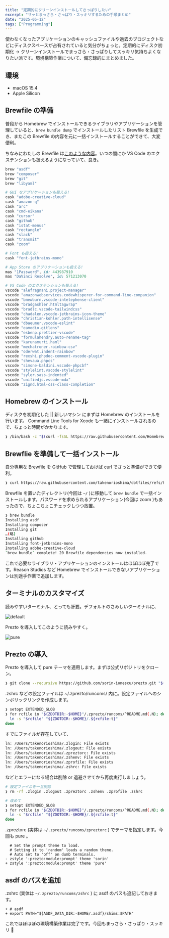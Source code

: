 ```yaml
---
title: "定期的にクリーンインストールしてさっぱりしたい"
excerpt: "サッとまっさら・さっぱり・スッキリするための手順まとめ"
date: "2025-05-12"
tags: ["Programming"]
---
```


使わなくなったアプリケーションのキャッシュファイルや過去のプロジェクトなどにディスクスペースが占有されていると気分がちょっと。定期的にディスク初期化 → クリーンインストールでまっさら・さっぱりしてスッキリ気持ちよくなりたい派です。環境構築作業について、備忘録的にまとめました。

## 環境

- macOS 15.4
- Apple Silicon

## Brewfile の準備

普段から Homebrew でインストールできるライブラリやアプリケーションを管理していると、`brew bundle dump` でインストールしたリスト Brewfile を生成でき、またこの Brewfile の内容を元に一括インストールすることができて、大変便利。

ちなみにわたしの Brewfile は[このような内容](https://github.com/takenorioshima/dotfiles/blob/main/Brewfile)。いつの間にか VS Code のエクステンションも扱えるようになっていて、良き。

```ruby
brew "asdf"
brew "composer"
brew "git"
brew "libyaml"

# GUI なアプリケーションも扱える!
cask "adobe-creative-cloud"
cask "amazon-q"
cask "arc"
cask "cmd-eikana"
cask "cursor"
cask "github"
cask "istat-menus"
cask "rectangle"
cask "slack"
cask "transmit"
cask "zoom"

# Font も扱える!
cask "font-jetbrains-mono"

# App Store のアプリケーションも扱える!
mas "1Password", id: 443987910
mas "DaVinci Resolve", id: 571213070

# VS Code のエクステンションも扱える!
vscode "alefragnani.project-manager"
vscode "amazonwebservices.codewhisperer-for-command-line-companion"
vscode "bmewburn.vscode-intelephense-client"
vscode "bradgashler.htmltagwrap"
vscode "bradlc.vscode-tailwindcss"
vscode "chadalen.vscode-jetbrains-icon-theme"
vscode "christian-kohler.path-intellisense"
vscode "dbaeumer.vscode-eslint"
vscode "eamodio.gitlens"
vscode "esbenp.prettier-vscode"
vscode "formulahendry.auto-rename-tag"
vscode "karunamurti.haml"
vscode "mechatroner.rainbow-csv"
vscode "oderwat.indent-rainbow"
vscode "rexshi.phpdoc-comment-vscode-plugin"
vscode "shevaua.phpcs"
vscode "simone-baldini.vscode-phpcbf"
vscode "stylelint.vscode-stylelint"
vscode "syler.sass-indented"
vscode "unifiedjs.vscode-mdx"
vscode "zignd.html-css-class-completion"
```

## Homebrew のインストール

ディスクを初期化した || 新しいマシン にまずは Homebrew のインストールを行います。 Command Line Tools for Xcode も一緒にインストールされるので、ちょっと時間がかかります。

```sh
❯ /bin/bash -c "$(curl -fsSL https://raw.githubusercontent.com/Homebrew/install/HEAD/install.sh)"
```

## Brewflie を準備して一括インストール

自分専用な Brewfile を GitHub で管理しておけば curl でさっと準備ができて便利。

```sh
❯ curl https://raw.githubusercontent.com/takenorioshima/dotfiles/refs/heads/main/Brewfile > ~/Brewfile
```

Brewfile を置いたディレクトリ(今回は `~/` )に移動して `brew bundle` で一括インストールします。パスワードを求められるアプリケーション(今回は zoom )もあったので、ちょこちょこチェックしつつ放置。

```sh
❯ brew bundle
Installing asdf
Installing composer
Installing git
…(略)
Installing github
Installing font-jetbrains-mono
Installing adobe-creative-cloud
`brew bundle` complete! 20 Brewfile dependencies now installed.
```

これで必要なライブラリ・アプリケーションのインストールはほぼほぼ完了です。Reason Studios など Homebrew でインストールできないアプリケーションは別途手作業で追加します。

## ターミナルのカスタマイズ

読みやすいターミナル、とっても肝要。デフォルトのさみしいターミナルに、

![default](/images/clean-install/default.png)

Prezto を導入してこのように読みやすく。

![pure](/images/clean-install/pure.png)

## Prezto の導入

Prezto を導入して pure テーマを適用します。まずは公式リポジトリをクローン。

```sh
❯ git clone --recursive https://github.com/sorin-ionescu/prezto.git "${ZDOTDIR:-$HOME}/.zprezto"
```

.zshrc などの設定ファイルは ~/.zprezto/runcoms/ 内に。設定ファイルへのシンボリックリンクを作成します。

```sh
❯ setopt EXTENDED_GLOB
❯ for rcfile in "${ZDOTDIR:-$HOME}"/.zprezto/runcoms/^README.md(.N); do
  ln -s "$rcfile" "${ZDOTDIR:-$HOME}/.${rcfile:t}"
done
```

すでにファイルが存在していて、

```sh
ln: /Users/takenorioshima/.zlogin: File exists
ln: /Users/takenorioshima/.zlogout: File exists
ln: /Users/takenorioshima/.zpreztorc: File exists
ln: /Users/takenorioshima/.zshenv: File exists
ln: /Users/takenorioshima/.zprofile: File exists
ln: /Users/takenorioshima/.zshrc: File exists
```

などとエラーになる場合は削除 or 退避させてから再度実行しましょう。

```sh
# 設定ファイルを一旦削除
❯ rm -rf .zlogin .zlogout .zpreztorc .zshenv .zprofile .zshrc

# 改めて
❯ setopt EXTENDED_GLOB
❯ for rcfile in "${ZDOTDIR:-$HOME}"/.zprezto/runcoms/^README.md(.N); do
  ln -s "$rcfile" "${ZDOTDIR:-$HOME}/.${rcfile:t}"
done
```

.zpreztorc (実体は `~/.zprezto/runcoms/zpreztorc` ) でテーマを指定します。今回も pure 。

```diff-sh:~/.zpreztorc:
  # Set the prompt theme to load.
  # Setting it to 'random' loads a random theme.
  # Auto set to 'off' on dumb terminals.
- zstyle ':prezto:module:prompt' theme 'sorin'
+ zstyle ':prezto:module:prompt' theme 'pure'
```

## asdf のパスを追加

.zshrc (実体は `~/.zprezto/runcoms/zshrc` ) に asdf のパスも追記しておきます。

```diff-sh:~/.zshrc
+ # asdf
+ export PATH="${ASDF_DATA_DIR:-$HOME/.asdf}/shims:$PATH"
```

これでほぼほぼの環境構築作業は完了です。今回もまっさら・さっぱり・スッキリ 🧹
